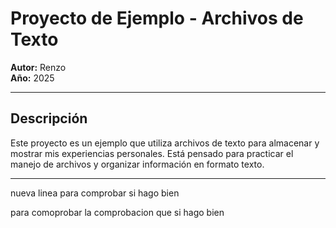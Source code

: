 # Proyecto de Ejemplo - Archivos de Texto

**Autor:** Renzo  
**Año:** 2025

---

## Descripción

Este proyecto es un ejemplo que utiliza archivos de texto para almacenar y mostrar mis experiencias personales. Está pensado para practicar el manejo de archivos y organizar información en formato texto.

---

nueva linea para comprobar si hago bien


para comoprobar la comprobacion que si hago bien



